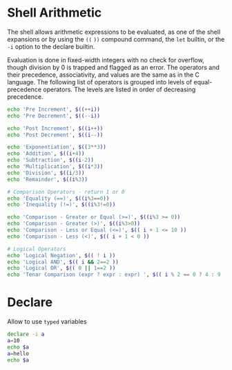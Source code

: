 # Shell Arithmetic

The shell allows arithmetic expressions to be evaluated, as one of the shell expansions or by using the `((` `))` compound command, the `let` builtin, or the `-i` option to the declare builtin.

Evaluation is done in fixed-width integers with no check for overflow, though division by 0 is trapped and flagged as an error. The operators and their precedence, associativity, and values are the same as in the C language. The following list of operators is grouped into levels of equal-precedence operators. The levels are listed in order of decreasing precedence.

```bash
echo 'Pre Increment', $((++i))
echo 'Pre Decrement', $((--i))

echo 'Post Increment', $((i++))
echo 'Post Decrement', $((i--))

echo 'Exponentiation', $((3**3))
echo 'Addition', $((i+4))
echo 'Subtraction', $((i-2))
echo 'Multiplication', $((i*3))
echo 'Division', $((i/3))
echo 'Remainder', $((i%3))

# Comparison Operators - return 1 or 0
echo 'Equality (==)', $((i%3==0))
echo 'Inequality (!=)', $((i%3!=0))

echo 'Comparison - Greater or Equal (>=)', $((i%3 >= 0))
echo 'Comparison - Greater (>)', $((i%3>0))
echo 'Comparison - Less or Equal (<=)', $(( i + 1 <= 10 ))
echo 'Comparison - Less (<)', $(( i + 1 < 0 ))

# Logical Operators
echo 'Logical Negation', $(( ! i ))
echo 'Logical AND', $(( i && 2==2 ))
echo 'Logical OR', $(( 0 || 1==2 ))
echo 'Tenar Comparison (expr ? expr : expr) ', $(( i % 2 == 0 ? 4 : 9 ))
```

# Declare
Allow to use `typed` variables

```bash
declare -i a
a=10
echo $a
a=hello
echo $a
```
